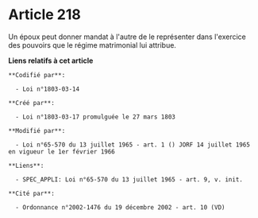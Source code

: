 # Article 218

Un époux peut donner mandat à l'autre de le représenter dans l'exercice des pouvoirs que le régime matrimonial lui attribue.

**Liens relatifs à cet article**

	**Codifié par**:

	  - Loi n°1803-03-14

	**Créé par**:

	  - Loi n°1803-03-17 promulguée le 27 mars 1803

	**Modifié par**:

	  - Loi n°65-570 du 13 juillet 1965 - art. 1 () JORF 14 juillet 1965 en vigueur le 1er février 1966

	**Liens**:

	  - SPEC_APPLI: Loi n°65-570 du 13 juillet 1965 - art. 9, v. init.

	**Cité par**:

	  - Ordonnance n°2002-1476 du 19 décembre 2002 - art. 10 (VD)
